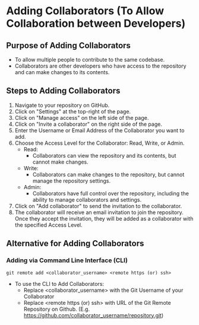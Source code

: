 # Adding Collaborators (To Allow Collaboration between Developers)

## Purpose of Adding Collaborators
*  To allow multiple people to contribute to the same codebase. 
*  Collaborators are other developers who have access to the repository and can make changes to its contents.

## Steps to Adding Collaborators
1. Navigate to your repository on GitHub.
2. Click on "Settings" at the top-right of the page.
3. Click on "Manage access" on the left side of the page.
4. Click on "Invite a collaborator" on the right side of the page.
5. Enter the Username or Email Address of the Collaborator you want to add.
6. Choose the Access Level for the Collaborator: Read, Write, or Admin.
    * Read: 
        - Collaborators can view the repository and its contents, but cannot make changes.
    * Write: 
        - Collaborators can make changes to the repository, but cannot manage the repository settings.
    * Admin: 
        - Collaborators have full control over the repository, including the ability to manage collaborators and settings.
7. Click on "Add collaborator" to send the invitation to the collaborator.
8. The collaborator will receive an email invitation to join the repository. Once they accept the invitation, they will be added as a collaborator with the specified Access Level.

## Alternative for Adding Collaborators
### Adding via Command Line Interface (CLI)
    
```
git remote add <collaborator_username> <remote https (or) ssh>
```
* To use the CLI to Add Collaborators:
    * Replace <collaborator_username> with the Git Username of your Collaborator
    * Replace <remote https (or) ssh> with URL of the Git Remote Repository on Github. (E.g. https://github.com/collaborator_username/repository.git)

